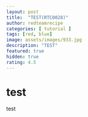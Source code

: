 ```yaml
---
layout: post
title:  "TEST(RTC0028)"
author: redteamrecipe
categories: [ tutorial ]
tags: [red, blue]
image: assets/images/933.jpg
description: "TEST"
featured: true
hidden: true
rating: 4.5
---
```




# test
test
